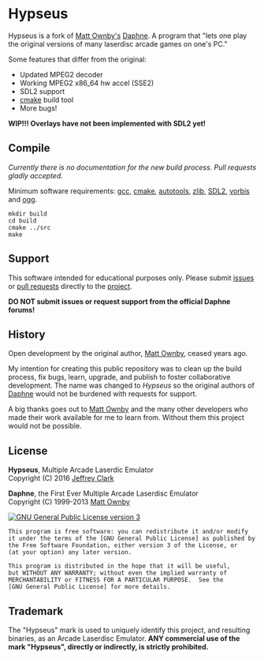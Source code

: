 # Hypseus

Hypseus is a fork of [Matt Ownby's][CUS] [Daphne]. A program that "lets one play
the original versions of many laserdisc arcade games on one's PC."

Some features that differ from the original:

* Updated MPEG2 decoder
* Working MPEG2 x86_64 hw accel (SSE2)
* SDL2 support
* [cmake] build tool
* More bugs!

**WIP!!! Overlays have not been implemented with SDL2 yet!**

## Compile

_Currently there is no documentation for the new build process. Pull requests
gladly accepted._

Minimum software requirements: [gcc], [cmake], [autotools], [zlib], [SDL2],
[vorbis] and [ogg].

    mkdir build
    cd build
    cmake ../src
    make

## Support

This software intended for educational purposes only. Please submit [issues] or
[pull requests] directly to the [project].

**DO NOT submit issues or request support from the official Daphne forums!**

## History

Open development by the original author, [Matt Ownby][CUS], ceased years ago.

My intention for creating this public repository was to clean up the build
process, fix bugs, learn, upgrade, and publish to foster collaborative
development. The name was changed to _Hypseus_ so the original authors of
[Daphne] would not be burdened with requests for support.

A big thanks goes out to [Matt Ownby][CUS] and the many other developers who
made their work available for me to learn from. Without them this project
would not be possible.

## License

**Hypseus**, Multiple Arcade Laserdic Emulator  
Copyright (C) 2016  [Jeffrey Clark][JAC]

**Daphne**, the First Ever Multiple Arcade Laserdisc Emulator  
Copyright (C) 1999-2013  [Matt Ownby][CUS]

[![GNU General Public License version 3](http://www.gnu.org/graphics/gplv3-127x51.png)][GNU General Public License]

    This program is free software: you can redistribute it and/or modify
    it under the terms of the [GNU General Public License] as published by
    the Free Software Foundation, either version 3 of the License, or
    (at your option) any later version.
    
    This program is distributed in the hope that it will be useful,
    but WITHOUT ANY WARRANTY; without even the implied warranty of
    MERCHANTABILITY or FITNESS FOR A PARTICULAR PURPOSE.  See the
    [GNU General Public License] for more details.

## Trademark

The "Hypseus" mark is used to uniquely identify this project, and resulting
binaries, as an Arcade Laserdisc Emulator.  __ANY commercial use of the mark
"Hypseus", directly or indirectly, is strictly prohibited.__

[project]: https://github.com/zaplabs/daphne
[issues]: https://github.com/zaplabs/daphne/issues
[pull requests]: https://github.com/zaplabs/daphne/pulls
[Daphne]: http://www.daphne-emu.com
[CUS]: http://www.daphne-emu.com/site3/statement.php
[gcc]: https://gcc.gnu.org/
[zlib]: http://www.zlib.net/
[libmpeg2]: http://libmpeg2.sourceforge.net/
[SDL2]: https://www.libsdl.org/download-2.0.php
[SDL_Image]: https://www.libsdl.org/projects/SDL_image/
[SDL_Mixer]: https://www.libsdl.org/projects/SDL_mixer/
[SDL_ttf]: https://www.libsdl.org/projects/SDL_ttf/
[GLEW]: http://glew.sourceforge.net/
[ogg]: https://en.wikipedia.org/wiki/Ogg
[vorbis]: https://en.wikipedia.org/wiki/Vorbis
[cmake]: https://cmake.org
[autotools]: https://en.wikipedia.org/wiki/GNU_Build_System
[GNU General Public License]: http://www.gnu.org/licenses/gpl-3.0.en.html
[JAC]: https://github.com/h0tw1r3
